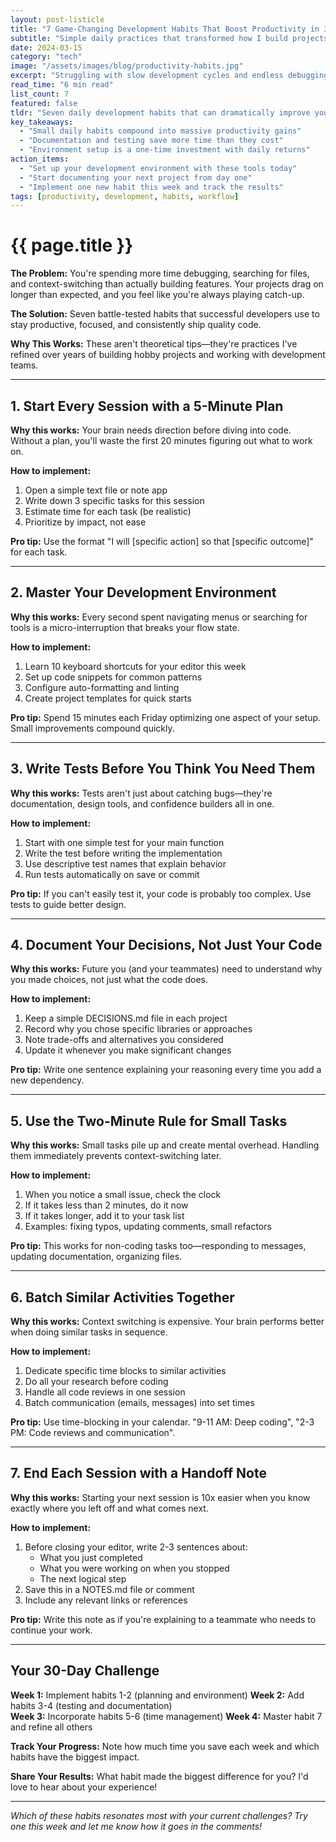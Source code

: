 ```yaml
---
layout: post-listicle
title: "7 Game-Changing Development Habits That Boost Productivity in 30 Days"
subtitle: "Simple daily practices that transformed how I build projects"
date: 2024-03-15
category: "tech"
image: "/assets/images/blog/productivity-habits.jpg"
excerpt: "Struggling with slow development cycles and endless debugging? These 7 proven habits will streamline your workflow and help you ship faster."
read_time: "6 min read"
list_count: 7
featured: false
tldr: "Seven daily development habits that can dramatically improve your coding productivity and project completion rate within a month."
key_takeaways:
  - "Small daily habits compound into massive productivity gains"
  - "Documentation and testing save more time than they cost"
  - "Environment setup is a one-time investment with daily returns"
action_items:
  - "Set up your development environment with these tools today"
  - "Start documenting your next project from day one"
  - "Implement one new habit this week and track the results"
tags: [productivity, development, habits, workflow]
---
```


# {{ page.title }}

**The Problem:** You're spending more time debugging, searching for files, and context-switching than actually building features. Your projects drag on longer than expected, and you feel like you're always playing catch-up.

**The Solution:** Seven battle-tested habits that successful developers use to stay productive, focused, and consistently ship quality code.

**Why This Works:** These aren't theoretical tips—they're practices I've refined over years of building hobby projects and working with development teams.

---

## 1. Start Every Session with a 5-Minute Plan

**Why this works:** Your brain needs direction before diving into code. Without a plan, you'll waste the first 20 minutes figuring out what to work on.

**How to implement:**
1. Open a simple text file or note app
2. Write down 3 specific tasks for this session
3. Estimate time for each task (be realistic)
4. Prioritize by impact, not ease

**Pro tip:** Use the format "I will [specific action] so that [specific outcome]" for each task.

---

## 2. Master Your Development Environment

**Why this works:** Every second spent navigating menus or searching for tools is a micro-interruption that breaks your flow state.

**How to implement:**
1. Learn 10 keyboard shortcuts for your editor this week
2. Set up code snippets for common patterns
3. Configure auto-formatting and linting
4. Create project templates for quick starts

**Pro tip:** Spend 15 minutes each Friday optimizing one aspect of your setup. Small improvements compound quickly.

---

## 3. Write Tests Before You Think You Need Them

**Why this works:** Tests aren't just about catching bugs—they're documentation, design tools, and confidence builders all in one.

**How to implement:**
1. Start with one simple test for your main function
2. Write the test before writing the implementation
3. Use descriptive test names that explain behavior
4. Run tests automatically on save or commit

**Pro tip:** If you can't easily test it, your code is probably too complex. Use tests to guide better design.

---

## 4. Document Your Decisions, Not Just Your Code

**Why this works:** Future you (and your teammates) need to understand why you made choices, not just what the code does.

**How to implement:**
1. Keep a simple DECISIONS.md file in each project
2. Record why you chose specific libraries or approaches
3. Note trade-offs and alternatives you considered
4. Update it whenever you make significant changes

**Pro tip:** Write one sentence explaining your reasoning every time you add a new dependency.

---

## 5. Use the Two-Minute Rule for Small Tasks

**Why this works:** Small tasks pile up and create mental overhead. Handling them immediately prevents context-switching later.

**How to implement:**
1. When you notice a small issue, check the clock
2. If it takes less than 2 minutes, do it now
3. If it takes longer, add it to your task list
4. Examples: fixing typos, updating comments, small refactors

**Pro tip:** This works for non-coding tasks too—responding to messages, updating documentation, organizing files.

---

## 6. Batch Similar Activities Together

**Why this works:** Context switching is expensive. Your brain performs better when doing similar tasks in sequence.

**How to implement:**
1. Dedicate specific time blocks to similar activities
2. Do all your research before coding
3. Handle all code reviews in one session
4. Batch communication (emails, messages) into set times

**Pro tip:** Use time-blocking in your calendar. "9-11 AM: Deep coding", "2-3 PM: Code reviews and communication".

---

## 7. End Each Session with a Handoff Note

**Why this works:** Starting your next session is 10x easier when you know exactly where you left off and what comes next.

**How to implement:**
1. Before closing your editor, write 2-3 sentences about:
   - What you just completed
   - What you were working on when you stopped
   - The next logical step
2. Save this in a NOTES.md file or comment
3. Include any relevant links or references

**Pro tip:** Write this note as if you're explaining to a teammate who needs to continue your work.

---

## Your 30-Day Challenge

**Week 1:** Implement habits 1-2 (planning and environment)
**Week 2:** Add habits 3-4 (testing and documentation)  
**Week 3:** Incorporate habits 5-6 (time management)
**Week 4:** Master habit 7 and refine all others

**Track Your Progress:** Note how much time you save each week and which habits have the biggest impact.

**Share Your Results:** What habit made the biggest difference for you? I'd love to hear about your experience!

---

*Which of these habits resonates most with your current challenges? Try one this week and let me know how it goes in the comments!*

